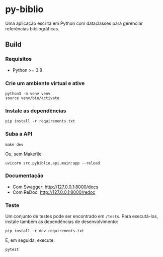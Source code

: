 # py-biblio

Uma aplicação escrita em Python com dataclasses para gerenciar referências bibliográficas.

## Build

### Requisitos

- Python >= 3.8

### Crie um ambiente virtual e ative

```
python3 -m venv venv
source venv/bin/activate
```

### Instale as dependências

```
pip install -r requirements.txt
```

### Suba a API

```
make dev
```

Ou, sem Makefile:

```
uvicorn src.pybiblio.api.main:app --reload
```

### Documentação

- Com Swagger: http://127.0.0.1:8000/docs
- Com ReDoc: http://127.0.0.1:8000/redoc

### Teste

Um conjunto de testes pode ser encontrado em `/tests`. Para executá-los, instale também as dependências de desenvolvimento:

```
pip install -r dev-requirements.txt
```

E, em seguida, execute:

```
pytest
```
